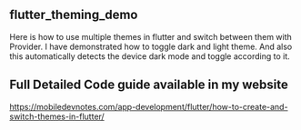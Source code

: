 ## flutter_theming_demo
Here is how to use multiple themes in flutter and switch between them with Provider.
I have demonstrated how to toggle dark and light theme. And also this automatically detects the device dark mode and toggle according to it.

## Full Detailed Code guide available in my website
https://mobiledevnotes.com/app-development/flutter/how-to-create-and-switch-themes-in-flutter/
